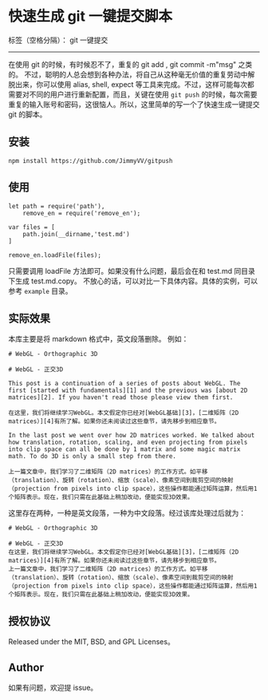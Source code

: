 # 快速生成 git 一键提交脚本

标签（空格分隔）： git 一键提交

---

在使用 git 的时候，有时候忍不了，重复的 git add , git commit -m"msg" 之类的。 不过，聪明的人总会想到各种办法，将自己从这种毫无价值的重复劳动中解脱出来，你可以使用 alias, shell, expect 等工具来完成。不过，这样可能每次都需要对不同的用户进行重新配置，而且，关键在使用 `git push` 的时候，每次需要重复的输入账号和密码，这很恼人。所以，这里简单的写一个了快速生成一键提交 git 的脚本。

## 安装
```
npm install https://github.com/JimmyVV/gitpush
```

## 使用
```
let path = require('path'),
    remove_en = require('remove_en');

var files = [
    path.join(__dirname,'test.md')
]

remove_en.loadFile(files);
```
只需要调用 loadFile 方法即可。如果没有什么问题，最后会在和 test.md 同目录下生成 test.md.copy。 不放心的话，可以对比一下具体内容。具体的实例，可以参考 `example` 目录。

## 实际效果
本库主要是将 markdown 格式中，英文段落删除。
例如：
```
# WebGL - Orthographic 3D

# WebGL - 正交3D

This post is a continuation of a series of posts about WebGL. The first [started with fundamentals][1] and the previous was [about 2D matrices][2]. If you haven't read those please view them first.

在这里，我们将继续学习WebGL。本文假定你已经对[WebGL基础][3]，[二维矩阵（2D matrices）][4]有所了解。如果你还未阅读过这些章节，请先移步到相应章节。

In the last post we went over how 2D matrices worked. We talked about how translation, rotation, scaling, and even projecting from pixels into clip space can all be done by 1 matrix and some magic matrix math. To do 3D is only a small step from there.

上一篇文章中，我们学习了二维矩阵（2D matrices）的工作方式。如平移（translation）、旋转（rotation）、缩放（scale）、像素空间到裁剪空间的映射（projection from pixels into clip space），这些操作都能通过矩阵运算，然后用1个矩阵表示。现在，我们只需在此基础上稍加改动，便能实现3D效果。
```
这里存在两种，一种是英文段落，一种为中文段落。经过该库处理过后就为：
```
# WebGL - Orthographic 3D

# WebGL - 正交3D
在这里，我们将继续学习WebGL。本文假定你已经对[WebGL基础][3]，[二维矩阵（2D matrices）][4]有所了解。如果你还未阅读过这些章节，请先移步到相应章节。
上一篇文章中，我们学习了二维矩阵（2D matrices）的工作方式。如平移（translation）、旋转（rotation）、缩放（scale）、像素空间到裁剪空间的映射（projection from pixels into clip space），这些操作都能通过矩阵运算，然后用1个矩阵表示。现在，我们只需在此基础上稍加改动，便能实现3D效果。
```

## 授权协议
Released under the MIT, BSD, and GPL Licenses。

## Author
如果有问题，欢迎提 issue。
